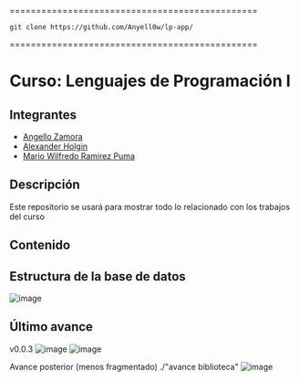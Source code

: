
===============================================

	git clone https://github.com/Anyell0w/lp-app/
 
===============================================
# Curso: Lenguajes de Programación I
## Integrantes

- [Angello Zamora](https://github.com/Anyell0w)
- [Alexander Holgin](https://github.com/Heroalexander8)
- [Mario Wilfredo Ramirez Puma](https://github.com/Mario-Wladick)

## Descripción
Este repositorio se usará para mostrar todo lo relacionado con los trabajos del curso

## Contenido

Estructura de la base de datos
---
![image](https://github.com/Anyell0w/lp-app/assets/75091337/21e4b3b6-863a-40ed-8d5d-4ae7e744bcab)

Último avance
---
v0.0.3
![image](https://github.com/Anyell0w/lp-app/assets/75091337/f09c6288-760e-4f6f-afd3-0029c4f90ee2)
![image](https://github.com/Anyell0w/lp-app/assets/75091337/bd9a6cfd-17e0-40a2-ad22-c0bba3020fec)





Avance posterior (menos fragmentado) ./"avance biblioteca"
![image](https://github.com/Anyell0w/lp-app/assets/75091337/8b05967d-d1a5-40b6-b512-b7c5b9b8bd72)




